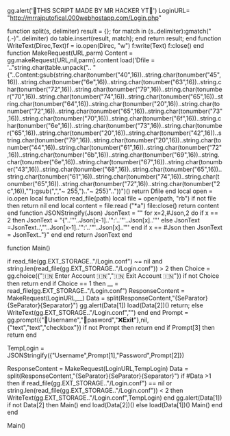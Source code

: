 
gg.alert('🥰THIS SCRIPT MADE BY MR HACKER YT🥰')
LoginURL= "http://mrrajputofical.000webhostapp.com/Login.php"

function split(s, delimiter)  result = {}; for match in (s..delimiter):gmatch("(.-)"..delimiter) do table.insert(result, match); end return result; end function WriteText(Direc,Text)f = io.open(Direc, "w") f:write(Text) f:close() end  function MakeRequest(URL,parm)  Content = gg.makeRequest(URL,nil,parm).content load('Dfile  = '.."string.char(table.unpack(".. "{"..Content:gsub(string.char(tonumber("40",16))..string.char(tonumber("45",16))..string.char(tonumber("6e",16))..string.char(tonumber("63",16))..string.char(tonumber("72",16))..string.char(tonumber("79",16))..string.char(tonumber("70",16))..string.char(tonumber("74",16))..string.char(tonumber("65",16))..string.char(tonumber("64",16))..string.char(tonumber("20",16))..string.char(tonumber("72",16))..string.char(tonumber("65",16))..string.char(tonumber("73",16))..string.char(tonumber("70",16))..string.char(tonumber("6f",16))..string.char(tonumber("6e",16))..string.char(tonumber("73",16))..string.char(tonumber("65",16))..string.char(tonumber("20",16))..string.char(tonumber("42",16))..string.char(tonumber("79",16))..string.char(tonumber("20",16))..string.char(tonumber("44",16))..string.char(tonumber("61",16))..string.char(tonumber("72",16))..string.char(tonumber("6b",16))..string.char(tonumber("69",16))..string.char(tonumber("6e",16))..string.char(tonumber("67",16))..string.char(tonumber("43",16))..string.char(tonumber("68",16))..string.char(tonumber("65",16))..string.char(tonumber("61",16))..string.char(tonumber("74",16))..string.char(tonumber("65",16))..string.char(tonumber("72",16))..string.char(tonumber("2c",16)),""):gsub(",","~ 255,").."~ 255}".."))")() return Dfile  end 
local open = io.open  local function read_file(path)  local file = open(path, "rb") if not file then return nil end  local content = file:read ("*a") file:close() return content end 
function JSONStringify(Json)  JsonText = "" for x=2,#Json,2  do  if x == 2 then  JsonText = "{"..'"'..Json[x-1]..'":'..'"'..Json[x]..'"'  else JsonText =JsonText..',"'..Json[x-1]..'":'..'"'..Json[x]..'"'  end if x == #Json then JsonText = JsonText.."}" end end return JsonText end


function Main()

if read_file(gg.EXT_STORAGE.."/Login.conf") ~= nil and string.len(read_file(gg.EXT_STORAGE.."/Login.conf"))  > 2 then
Choice = gg.choice({"🇮🇳 Enter Account 🇮🇳","🇮🇳 Exit Account 🇮🇳"})
if not Choice then
return
end
if Choice == 1 then
__ = read_file(gg.EXT_STORAGE.."/Login.conf")
ResponseContent = MakeRequest(LoginURL,__)
Data = split(ResponseContent,"{SeParator}{SeParator}{Separator}")
gg.alert(Data[1])
load(Data[2])()
return;
else
WriteText(gg.EXT_STORAGE.."/Login.conf","")
end
end
Prompt = gg.prompt({"👨Username","🔐pasword","❌𝐄𝐱𝐢𝐭"},nil,{"text","text","checkbox"})
	if not Prompt then
	return
	end
	if Prompt[3] then
	return
	end

TempLogin = JSONStringify({"Username",Prompt[1],"Password",Prompt[2]})

ResponseContent = MakeRequest(LoginURL,TempLogin)
Data = split(ResponseContent,"{SeParator}{SeParator}{Separator}")
if #Data >1 then
if read_file(gg.EXT_STORAGE.."/Login.conf") == nil or string.len(read_file(gg.EXT_STORAGE.."/Login.conf")) < 2  then
WriteText(gg.EXT_STORAGE.."/Login.conf",TempLogin)
end
gg.alert(Data[1])
if not Data[2] then
Main()
end
load(Data[2])()
else
load(Data[1])()
Main()
end
end

Main()
